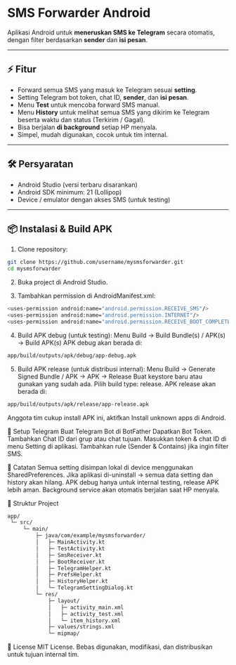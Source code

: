 # SMS Forwarder Android

Aplikasi Android untuk **meneruskan SMS ke Telegram** secara otomatis, dengan filter berdasarkan **sender** dan **isi pesan**.  

---

## ⚡ Fitur

- Forward semua SMS yang masuk ke Telegram sesuai **setting**.  
- Setting Telegram bot token, chat ID, **sender**, dan **isi pesan**.  
- Menu **Test** untuk mencoba forward SMS manual.  
- Menu **History** untuk melihat semua SMS yang dikirim ke Telegram beserta waktu dan status (Terkirim / Gagal).  
- Bisa berjalan **di background** setiap HP menyala.  
- Simpel, mudah digunakan, cocok untuk tim internal.  

---

## 🛠 Persyaratan

- Android Studio (versi terbaru disarankan)  
- Android SDK minimum: 21 (Lollipop)  
- Device / emulator dengan akses SMS (untuk testing)  

---

## 📦 Instalasi & Build APK

1. Clone repository:

```bash
git clone https://github.com/username/mysmsforwarder.git
cd mysmsforwarder
```

2. Buka project di Android Studio.

3. Tambahkan permission di AndroidManifest.xml:
```bash
<uses-permission android:name="android.permission.RECEIVE_SMS"/>
<uses-permission android:name="android.permission.INTERNET"/>
<uses-permission android:name="android.permission.RECEIVE_BOOT_COMPLETED"/>
```

4. Build APK debug (untuk testing):
Menu Build → Build Bundle(s) / APK(s) → Build APK(s)
APK debug akan berada di:
```bash
app/build/outputs/apk/debug/app-debug.apk
```

5. Build APK release (untuk distribusi internal):
Menu Build → Generate Signed Bundle / APK → APK → Release
Buat keystore baru atau gunakan yang sudah ada.
Pilih build type: release.
APK release akan berada di:
```bash
app/build/outputs/apk/release/app-release.apk
```

Anggota tim cukup install APK ini, aktifkan Install unknown apps di Android.

🔧 Setup Telegram
Buat Telegram Bot di BotFather
Dapatkan Bot Token.
Tambahkan Chat ID dari grup atau chat tujuan.
Masukkan token & chat ID di menu Setting di aplikasi.
Tambahkan rule (Sender & Contains) jika ingin filter SMS.

📝 Catatan
Semua setting disimpan lokal di device menggunakan SharedPreferences.
Jika aplikasi di-uninstall → semua data setting dan history akan hilang.
APK debug hanya untuk internal testing, release APK lebih aman.
Background service akan otomatis berjalan saat HP menyala.

🔗 Struktur Project
```bash
app/
 └─ src/
     └─ main/
         ├─ java/com/example/mysmsforwarder/
         │   ├─ MainActivity.kt
         │   ├─ TestActivity.kt
         │   ├─ SmsReceiver.kt
         │   ├─ BootReceiver.kt
         │   ├─ TelegramHelper.kt
         │   ├─ PrefsHelper.kt
         │   ├─ HistoryHelper.kt
         │   └─ TelegramSettingDialog.kt
         └─ res/
             ├─ layout/
             │   ├─ activity_main.xml
             │   ├─ activity_test.xml
             │   └─ item_history.xml
             ├─ values/strings.xml
             └─ mipmap/
```

📌 License
MIT License. Bebas digunakan, modifikasi, dan distribusikan untuk tujuan internal tim.


